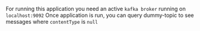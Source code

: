 For running this application you need an active `kafka broker` running on `localhost:9092`
Once application is run, you can query dummy-topic to see messages where `contentType` is `null`
